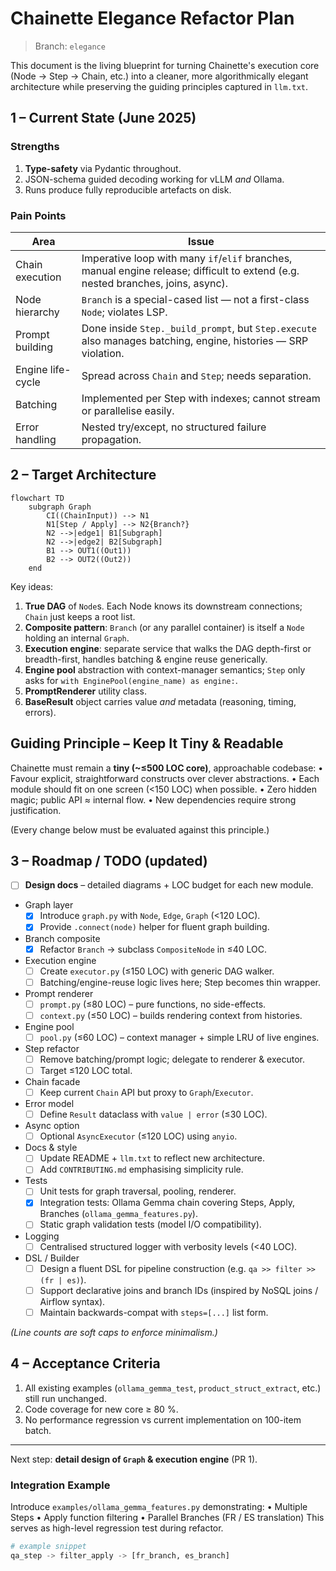 # Chainette Elegance Refactor Plan

> Branch: `elegance`

This document is the living blueprint for turning Chainette's execution core (Node → Step → Chain, etc.) into a cleaner, more algorithmically elegant architecture while preserving the guiding principles captured in `llm.txt`.

## 1 – Current State (June 2025)

### Strengths
1. **Type-safety** via Pydantic throughout.
2. JSON-schema guided decoding working for vLLM *and* Ollama.
3. Runs produce fully reproducible artefacts on disk.

### Pain Points
| Area | Issue |
|------|-------|
|Chain execution|Imperative loop with many `if`/`elif` branches, manual engine release; difficult to extend (e.g. nested branches, joins, async).|
|Node hierarchy|`Branch` is a special-cased list — not a first-class `Node`; violates LSP.| 
|Prompt building|Done inside `Step._build_prompt`, but `Step.execute` also manages batching, engine, histories — SRP violation.| 
|Engine life-cycle|Spread across `Chain` and `Step`; needs separation.| 
|Batching|Implemented per Step with indexes; cannot stream or parallelise easily.| 
|Error handling|Nested try/except, no structured failure propagation.| 

## 2 – Target Architecture

```mermaid
flowchart TD
    subgraph Graph
        CI((ChainInput)) --> N1
        N1[Step / Apply] --> N2{Branch?}
        N2 -->|edge1| B1[Subgraph]
        N2 -->|edge2| B2[Subgraph]
        B1 --> OUT1((Out1))
        B2 --> OUT2((Out2))
    end
```

Key ideas:
1. **True DAG** of `Node`s. Each Node knows its downstream connections; `Chain` just keeps a root list.
2. **Composite pattern**: `Branch` (or any parallel container) is itself a `Node` holding an internal `Graph`.
3. **Execution engine**: separate service that walks the DAG depth-first or breadth-first, handles batching & engine reuse generically.
4. **Engine pool** abstraction with context-manager semantics; `Step` only asks for `with EnginePool(engine_name) as engine:`.
5. **PromptRenderer** utility class.
6. **BaseResult** object carries value *and* metadata (reasoning, timing, errors).

## Guiding Principle – Keep It Tiny & Readable

Chainette must remain a **tiny (~≤500 LOC core)**, approachable codebase:
• Favour explicit, straightforward constructs over clever abstractions.
• Each module should fit on one screen (<150 LOC) when possible.
• Zero hidden magic; public API ≈ internal flow.
• New dependencies require strong justification.

(Every change below must be evaluated against this principle.)

## 3 – Roadmap / TODO  (updated)

- [ ] **Design docs** – detailed diagrams + LOC budget for each new module.
- Graph layer
  - [x] Introduce `graph.py` with `Node`, `Edge`, `Graph` (<120 LOC).
  - [x] Provide `.connect(node)` helper for fluent graph building.
- Branch composite
  - [x] Refactor `Branch` → subclass `CompositeNode` in ≤40 LOC.
- Execution engine
  - [ ] Create `executor.py` (≤150 LOC) with generic DAG walker.
  - [ ] Batching/engine-reuse logic lives here; Step becomes thin wrapper.
- Prompt renderer
  - [ ] `prompt.py` (≤80 LOC) – pure functions, no side-effects.
  - [ ] `context.py` (≤50 LOC) – builds rendering context from histories.
- Engine pool
  - [ ] `pool.py` (≤60 LOC) – context manager + simple LRU of live engines.
- Step refactor
  - [ ] Remove batching/prompt logic; delegate to renderer & executor.
  - [ ] Target ≤120 LOC total.
- Chain facade
  - [ ] Keep current `Chain` API but proxy to `Graph`/`Executor`.
- Error model
  - [ ] Define `Result` dataclass with `value | error` (≤30 LOC).
- Async option
  - [ ] Optional `AsyncExecutor` (≤120 LOC) using `anyio`.
- Docs & style
  - [ ] Update README + `llm.txt` to reflect new architecture.
  - [ ] Add `CONTRIBUTING.md` emphasising simplicity rule.
- Tests
  - [ ] Unit tests for graph traversal, pooling, renderer.
  - [x] Integration tests: Ollama Gemma chain covering Steps, Apply, Branches (`ollama_gemma_features.py`).
  - [ ] Static graph validation tests (model I/O compatibility).
- Logging
  - [ ] Centralised structured logger with verbosity levels (<40 LOC).
- DSL / Builder
  - [ ] Design a fluent DSL for pipeline construction (e.g. `qa >> filter >> (fr | es)`).
  - [ ] Support declarative joins and branch IDs (inspired by NoSQL joins / Airflow syntax).
  - [ ] Maintain backwards-compat with `steps=[...]` list form.

*(Line counts are soft caps to enforce minimalism.)*

## 4 – Acceptance Criteria
1. All existing examples (`ollama_gemma_test`, `product_struct_extract`, etc.) still run unchanged.
2. Code coverage for new core ≥ 80 %.
3. No performance regression vs current implementation on 100-item batch.

---
Next step: **detail design of `Graph` & execution engine** (PR 1).

### Integration Example
Introduce `examples/ollama_gemma_features.py` demonstrating:
• Multiple Steps
• Apply function filtering
• Parallel Branches (FR / ES translation)
This serves as high-level regression test during refactor. 

```python
# example snippet
qa_step -> filter_apply -> [fr_branch, es_branch]
``` 